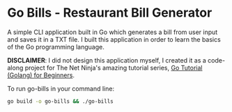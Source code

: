 # Go Bills - Restaurant Bill Generator

A simple CLI application built in Go which generates a bill from user input and saves it in a TXT file. I built this application in order to learn the basics of the Go programming language.

**DISCLAIMER**: I did not design this application myself, I created it as a code-along project for The Net Ninja's amazing tutorial series, [Go Tutorial (Golang) for Beginners](https://www.youtube.com/playlist?list=PL4cUxeGkcC9gC88BEo9czgyS72A3doDeM).

To run go-bills in your command line: 
```bash
go build -o go-bills && ./go-bills
```
